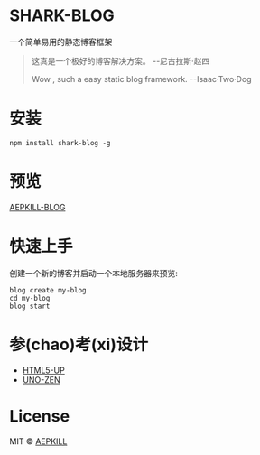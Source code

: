 # SHARK-BLOG

一个简单易用的静态博客框架

>这真是一个极好的博客解决方案。  --尼古拉斯·赵四
>
>Wow , such a easy static blog framework.  --Isaac·Two·Dog

# 安装

```shell
npm install shark-blog -g
```

# 预览

[AEPKILL-BLOG](http://blog.aepkill.com/)

# 快速上手

创建一个新的博客并启动一个本地服务器来预览:

```shell
blog create my-blog
cd my-blog
blog start
```

# 参(chao)考(xi)设计
* [HTML5-UP](https://html5up.net/)
* [UNO-ZEN](https://github.com/Kikobeats/uno-zen)

# License

MIT © [AEPKILL](mailto:a@aepkill.com)
